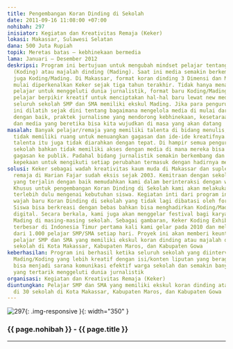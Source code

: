 ```yaml
---
title: Pengembangan Koran Dinding di Sekolah
date: 2011-09-16 11:08:00 +07:00
nohibah: 297
inisiator: Kegiatan dan Kreativitas Remaja (Keker)
lokasi: Makassar, Sulawesi Selatan
dana: 500 Juta Rupiah
topik: Meretas batas – kebhinekaan bermedia
lama: Januari – Desember 2012
deskripsi: Program ini bertujuan untuk mengubah mindset pelajar tentang koran dinding
  (Koding) atau majalah dinding (Mading). Saat ini media semakin berkembang termasuk
  juga Koding/Mading. Di Makassar, format koran dinding 3 Dimensi dan Mading Gerak
  mulai diperkenalkan Keker sejak tiga tahun terakhir. Tidak hanya menambah minat
  pelajar untuk menggeluti dunia jurnalistik, format baru Koding/Mading ini juga menjadikan
  pelajar berpikir kreatif untuk menciptakan hal-hal baru lewat new media. Hampir
  seluruh sekolah SMP dan SMA memiliki ekskul Mading. Jika para pengurus Mading/Koding
  ini dilatih sejak dini tentang bagaimana mengelola media di mulai dari media sekolah
  dengan baik, praktek jurnalisme yang mendorong kebhinekaan, kesetaraan, kebebasan
  dan media yang beretika bisa kita wujudkan di masa yang akan datang
masalah: Banyak pelajar/remaja yang memiliki talenta di bidang menulis, tetapi mereka
  tidak memiliki ruang untuk menuangkan gagasan dan ide-ide kreatifnya. Seringkali
  talenta itu juga tidak diarahkan dengan tepat. Di hampir semua pengurus Mading/Koding
  sekolah bahkan tidak memiliki akses dengan media di mana mereka bisa menyampaikan
  gagasan ke publik. Padahal bidang jurnalistik semakin berkembang dan dibutuhkan
  kepekaan untuk mengikuti setiap perubahan termasuk dengan hadirnya media baru
solusi: Keker sebagai wadah kreativitas kaum muda di Makassar dan suplemen khusus
  remaja di Harian Fajar sudah eksis sejak 2003. Kemitraan dengan sekolah-sekolah
  yang terjalin dengan baik memudahkan kami dalam berinteraksi dengan warga sekolah.
  Khusus untuk pengembangan Koran Dinding di Sekolah kami akan melakukan pemetaan
  terlebih dulu mengenai kebutuhan siswa. Kegiatan inti dari program ini adalah menhadirkan
  wajah baru Koran Dinding di sekolah yang tidak lagi dibatasi oleh format segi empat.
  Siswa bisa berkreasi dengan bebas bahkan bisa menghadirkan Koding/Mading dalam format
  digital. Secara berkala, kami juga akan menggelar festival bagi karya-karya pengurus
  Mading di masing-masing sekolah. Sebagai gambaran, Keker Koding Exhibition yang
  terbesar di Indonesia Timur pertama kali kami gelar pada 2010 dan melibatkan lebih
  dari 1.000 pelajar SMP/SMA setiap hari. Proyek ini akan memberi keuntungan kepada
  pelajar SMP dan SMA yang memiliki ekskul koran dinding atau majalah dinding di 30
  sekolah di Kota Makassar, Kabupaten Maros, dan Kabupaten Gowa
keberhasilan: Program ini berhasil ketika seluruh sekolah yang diintervensi bisa menghadirkan
  Mading/Koding yang lebih kreatif dengan isi/konten liputan yang beragam. Media ini
  bisa menjadi sarana komunikasi efektif warga sekolah dan semakin banyak pelajar
  yang tertarik menggeluti dunia jurnalistik
organisasi: Kegiatan dan Kreativitas Remaja (Keker)
diuntungkan: Pelajar SMP dan SMA yang memiliki ekskul koran dinding atau majalah dinding
  di 30 sekolah di Kota Makassar, Kabupaten Maros, dan Kabupaten Gowa
---
```


![297](/static/img/hibahcmb/297.png){: .img-responsive }{: width="350" }

### {{ page.nohibah }} - {{ page.title }}

---
